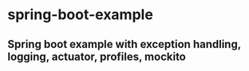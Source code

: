 # spring-boot-example

## Spring boot example with exception handling, logging, actuator, profiles, mockito
